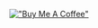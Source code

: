 

[!["Buy Me A Coffee"](https://cdn.buymeacoffee.com/buttons/v2/default-yellow.png)](https://www.buymeacoffee.com/laurentrichard)
